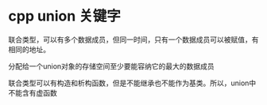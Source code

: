 # cpp union 关键字

联合类型，可以有多个数据成员，但同一时间，只有一个数据成员可以被赋值，有相同的地址。

分配给一个union对象的存储空间至少要能容纳它的最大的数据成员

联合类型可以有构造和析构函数，但是不能继承也不能作为基类。所以，union中不能含有虚函数